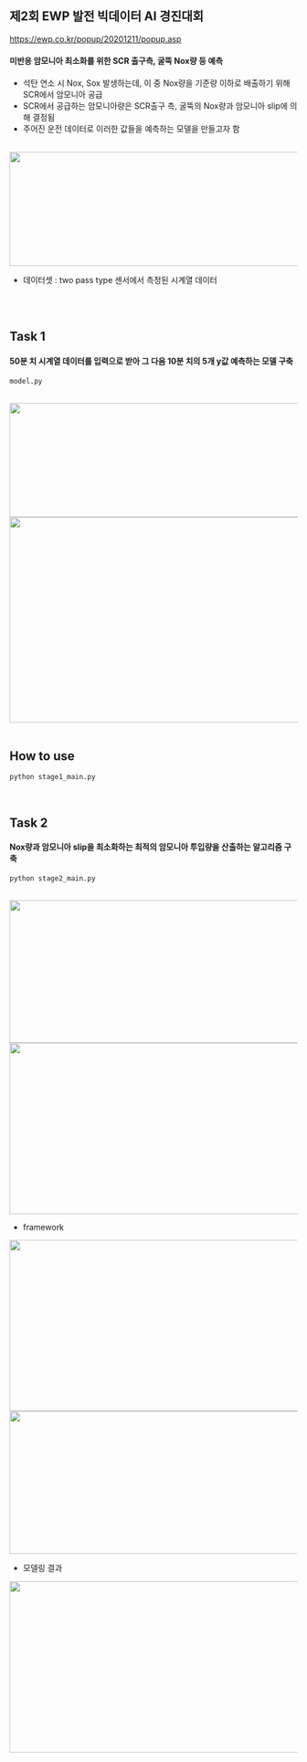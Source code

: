 ## 제2회 EWP 발전 빅데이터 AI 경진대회

https://ewp.co.kr/popup/20201211/popup.asp

#### 미반응 암모니아 최소화를 위한 SCR 출구측, 굴뚝 Nox량 등 예측

- 석탄 연소 시 Nox, Sox 발생하는데, 이 중 Nox량을 기준량 이하로 배출하기 위해 SCR에서 암모니아 공급
- SCR에서 공급하는 암모니아량은 SCR출구 측, 굴뚝의 Nox량과 암모니아 slip에 의해 결정됨
- 주어진 운전 데이터로 이러한 값들을 예측하는 모델을 만들고자 함
</br>
<img src="https://user-images.githubusercontent.com/60679596/163787682-3c0658a2-82e3-47ff-b062-2a4795db5845.png" width="600" height="200">

- 데이터셋 : two pass type 센서에서 측정된 시계열 데이터

</br>
</br>

## Task 1
#### 50분 치 시계열 데이터를 입력으로 받아 그 다음 10분 치의 5개 y값 예측하는 모델 구축

`model.py`

</br>

<img src="https://user-images.githubusercontent.com/60679596/163787193-45ca63e3-e9e8-405d-bd3f-7039c630133a.png" width="700" height="200">

<img src="https://user-images.githubusercontent.com/60679596/163789939-524b4130-69f4-4ff9-ad37-0b95e365b306.png" width="800" height="360">

</br>
</br>

## How to use

`python stage1_main.py`

</br>

## Task 2
#### Nox량과 암모니아 slip을 최소화하는 최적의 암모니아 투입량을 산출하는 알고리즘 구축

`python stage2_main.py`

</br>

<img src="https://user-images.githubusercontent.com/60679596/163788884-d145fdb5-b61f-4b39-84f3-6fed0cf39b82.png" width="700" height="250">

<img src="https://user-images.githubusercontent.com/60679596/163788023-0dfb3166-6392-470d-9ba6-715aeda338e5.png" width="700" height="300">

- framework

<img src="https://user-images.githubusercontent.com/60679596/163788257-b0da3a50-171a-4d23-afa8-5361f5b330d8.png" width="700" height="300">

<img src="https://user-images.githubusercontent.com/60679596/163788350-933e4e34-ba6b-4ac3-aed7-6d9b026e5ebd.png" width="700" height="250">

</br>

- 모델링 결과

<img src="https://user-images.githubusercontent.com/60679596/163788490-656f5317-433a-40f1-886e-a56f6bc94f40.png" width="700" height="300">




